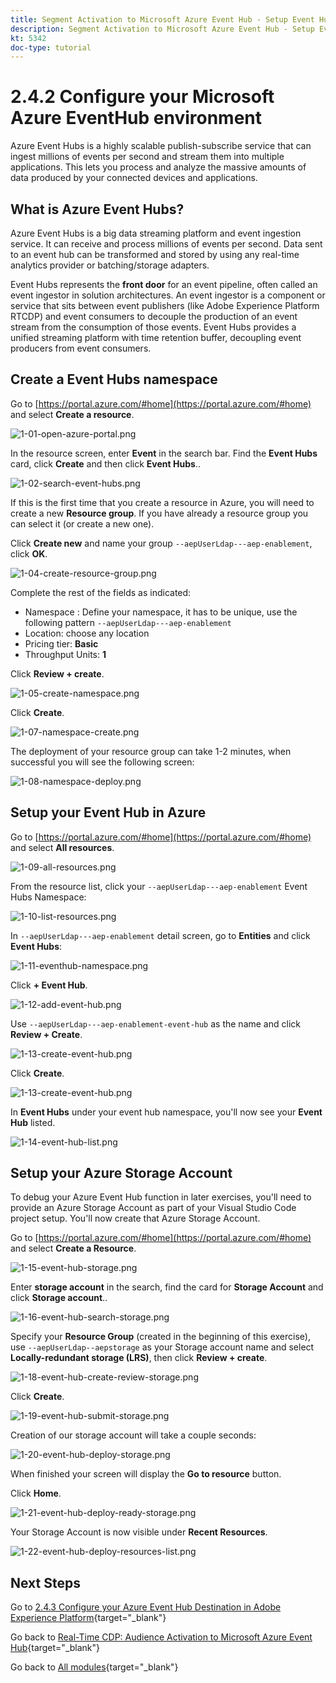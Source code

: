 ```yaml
---
title: Segment Activation to Microsoft Azure Event Hub - Setup Event Hub in Azure
description: Segment Activation to Microsoft Azure Event Hub - Setup Event Hub in Azure
kt: 5342
doc-type: tutorial
---
```

# 2.4.2 Configure your Microsoft Azure EventHub environment

Azure Event Hubs is a highly scalable publish-subscribe service that can ingest millions of events per second and stream them into multiple applications. This lets you process and analyze the massive amounts of data produced by your connected devices and applications.

## What is Azure Event Hubs?

Azure Event Hubs is a big data streaming platform and event ingestion service. It can receive and process millions of events per second. Data sent to an event hub can be transformed and stored by using any real-time analytics provider or batching/storage adapters.

Event Hubs represents the **front door** for an event pipeline, often called an event ingestor in solution architectures. An event ingestor is a component or service that sits between event publishers (like Adobe Experience Platform RTCDP) and event consumers to decouple the production of an event stream from the consumption of those events. Event Hubs provides a unified streaming platform with time retention buffer, decoupling event producers from event consumers.

## Create a Event Hubs namespace

Go to [https://portal.azure.com/#home](https://portal.azure.com/#home) and select **Create a resource**. 

![1-01-open-azure-portal.png](./images/101openazureportal.png)

In the resource screen, enter **Event** in the search bar. Find the **Event Hubs** card, click **Create** and then click **Event Hubs**..

![1-02-search-event-hubs.png](./images/102searcheventhubs.png)

If this is the first time that you create a resource in Azure, you will need to create a new **Resource group**. If you have already a resource group you can select it (or create a new one).

Click **Create new** and name your group `--aepUserLdap---aep-enablement`, click **OK**.

![1-04-create-resource-group.png](./images/104createresourcegroup.png)

Complete the rest of the fields as indicated:

- Namespace : Define your namespace, it has to be unique, use the following pattern `--aepUserLdap---aep-enablement`
- Location: choose any location
- Pricing tier: **Basic**
- Throughput Units: **1**

Click **Review + create**.

![1-05-create-namespace.png](./images/105createnamespace.png)

Click **Create**.

![1-07-namespace-create.png](./images/107namespacecreate.png)

The deployment of your resource group can take 1-2 minutes, when successful you will see the following screen:

![1-08-namespace-deploy.png](./images/108namespacedeploy.png)

## Setup your Event Hub in Azure

Go to [https://portal.azure.com/#home](https://portal.azure.com/#home) and select **All resources**. 

![1-09-all-resources.png](./images/109allresources.png)

From the resource list, click your `--aepUserLdap---aep-enablement` Event Hubs Namespace:
  
![1-10-list-resources.png](./images/110listresources.png)
  
In `--aepUserLdap---aep-enablement` detail screen, go to **Entities** and click **Event Hubs**:
  
![1-11-eventhub-namespace.png](./images/111eventhubnamespace.png)

Click **+ Event Hub**.

![1-12-add-event-hub.png](./images/112addeventhub.png)

Use `--aepUserLdap---aep-enablement-event-hub` as the name and click **Review + Create**.

![1-13-create-event-hub.png](./images/113createeventhub.png)

Click **Create**.
  
![1-13-create-event-hub.png](./images/113createeventhub1.png)

In **Event Hubs** under your event hub namespace, you'll now see your **Event Hub** listed. 

![1-14-event-hub-list.png](./images/114eventhublist.png)

## Setup your Azure Storage Account

To debug your Azure Event Hub function in later exercises, you'll need to provide an Azure Storage Account as part of your Visual Studio Code project setup. You'll now create that Azure Storage Account.

Go to [https://portal.azure.com/#home](https://portal.azure.com/#home) and select **Create a Resource**.

![1-15-event-hub-storage.png](./images/115eventhubstorage.png)

Enter **storage account** in the search, find the card for **Storage Account** and click **Storage account**..

![1-16-event-hub-search-storage.png](./images/116eventhubsearchstorage.png)

Specify your **Resource Group** (created in the beginning of this exercise), use `--aepUserLdap--aepstorage` as your Storage account name and select **Locally-redundant storage (LRS)**, then click **Review + create**.

![1-18-event-hub-create-review-storage.png](./images/118eventhubcreatereviewstorage.png)

Click **Create**.

![1-19-event-hub-submit-storage.png](./images/119eventhubsubmitstorage.png)

Creation of our storage account will take a couple seconds:

![1-20-event-hub-deploy-storage.png](./images/120eventhubdeploystorage.png)

When finished your screen will display the **Go to resource** button.

Click **Home**.

![1-21-event-hub-deploy-ready-storage.png](./images/121eventhubdeployreadystorage.png)

Your Storage Account is now visible under **Recent Resources**.

![1-22-event-hub-deploy-resources-list.png](./images/122eventhubdeployresourceslist.png)

## Next Steps

Go to [2.4.3 Configure your Azure Event Hub Destination in Adobe Experience Platform](./ex3.md){target="_blank"}

Go back to [Real-Time CDP: Audience Activation to Microsoft Azure Event Hub](./segment-activation-microsoft-azure-eventhub.md){target="_blank"}

Go back to [All modules](./../../../../overview.md){target="_blank"}